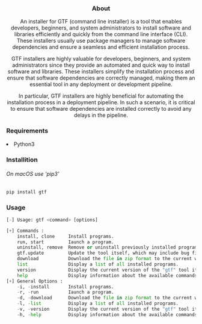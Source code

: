 <h3 align="center">About</h3>
<p align="center">An installer for GTF (command line installer) is a tool that enables developers, beginners, and system administrators to install software and libraries efficiently and quickly from the command line interface (CLI). These installers usually use package managers to manage software dependencies and ensure a seamless and efficient installation process.</p>
<p align="center">GTF installers are highly valuable for developers, beginners, and system administrators since they provide an automated and quick way to install software and libraries. These installers simplify the installation process and ensure that software dependencies are correctly managed, making them an essential tool in any deployment or development pipeline.</p>
<p align="center">In particular, GTF installers are highly beneficial for automating the installation process in a deployment pipeline. In such a scenario, it is critical to ensure that software dependencies are installed correctly to avoid any delays in the pipeline.</p>

### Requirements
<li>Python3</li>

### Installition
###### On macOS use 'pip3'
```sh
pip install gtf
```

### Usage
```py
[-] Usage: gtf <command> [options]

[+] Commands :
    install, clone     Install programs.
    run, start         Iaunch a program.
    uninstall, remove  Remove or uninstall previously installed programs.
    gtf.update         Update the tool itself, which may include bug fixes, new features, and improvements.
    download           Download the file in zip format to the current working directory.
    list               Display a list of all installed programs.
    version            Display the current version of the "gtf" tool itself.
    help               Display information about the available commands and options.
[+] General Options :
    -i, -install       Install programs.
    -r, -run           Iaunch a program.
    -d, -download      Download the file in zip format to the current working directory.
    -l, -list          Display a list of all installed programs.
    -v, -version       Display the current version of the "gtf" tool itself.
    -h, -help          Display information about the available commands and options.
```
